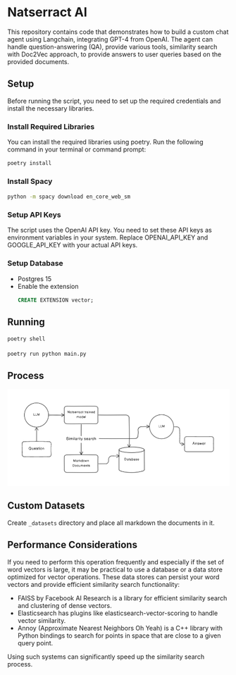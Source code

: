 # Natserract AI
This repository contains code that demonstrates how to build a custom chat agent using Langchain, integrating GPT-4 from OpenAI. The agent can handle question-answering (QA), provide various tools, similarity search with Doc2Vec approach, to provide answers to user queries based on the provided documents.

## Setup
Before running the script, you need to set up the required credentials and install the necessary libraries.

### Install Required Libraries
You can install the required libraries using poetry. Run the following command in your terminal or command prompt:
```sh
poetry install
```

### Install Spacy
```sh
python -m spacy download en_core_web_sm
```

### Setup API Keys
The script uses the OpenAI API key. You need to set these API keys as environment variables in your system. Replace OPENAI_API_KEY and GOOGLE_API_KEY with your actual API keys.

### Setup Database
- Postgres 15
- Enable the extension
  ```sql 
  CREATE EXTENSION vector;
  ```

## Running
```sh
poetry shell

poetry run python main.py
```

## Process
![](process.png)

## Custom Datasets
Create `_datasets` directory and place all markdown the documents in it.

## Performance Considerations

If you need to perform this operation frequently and especially if the set of word vectors is large, it may be practical to use a database or a data store optimized for vector operations. These data stores can persist your word vectors and provide efficient similarity search functionality:

- FAISS by Facebook AI Research is a library for efficient similarity search and clustering of dense vectors.
- Elasticsearch has plugins like elasticsearch-vector-scoring to handle vector similarity.
- Annoy (Approximate Nearest Neighbors Oh Yeah) is a C++ library with Python bindings to search for points in space that are close to a given query point.

Using such systems can significantly speed up the similarity search process.